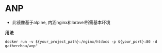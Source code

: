# ANP

- 此镜像基于alpine, 内涵nginx和laravel所需基本环境

**用法**

    docker run -v ${your_project_path}:/nginx/htdocs -p ${your_port}:80 -d gatherchou/anp"
